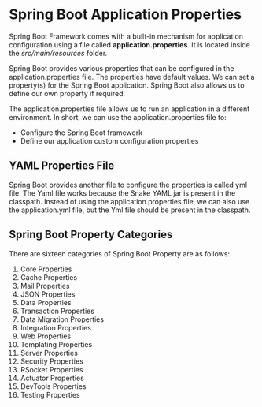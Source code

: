 #  Spring Boot Application Properties
Spring Boot Framework comes with a built-in mechanism for application configuration using a file called **application.properties**. It is located inside the *src/main/resources* folder.

Spring Boot provides various properties that can be configured in the application.properties file. The properties have default values. We can set a property(s) for the Spring Boot application. Spring Boot also allows us to define our own property if required.

The application.properties file allows us to run an application in a different environment. In short, we can use the application.properties file to:

- Configure the Spring Boot framework
- Define our application custom configuration properties

## YAML Properties File

Spring Boot provides another file to configure the properties is called yml file. The Yaml file works because the Snake YAML jar is present in the classpath. Instead of using the application.properties file, we can also use the application.yml file, but the Yml file should be present in the classpath.

## Spring Boot Property Categories
There are sixteen categories of Spring Boot Property are as follows:

1. Core Properties
2. Cache Properties
3. Mail Properties
4. JSON Properties
5. Data Properties
6. Transaction Properties
7. Data Migration Properties
8. Integration Properties
9. Web Properties
10. Templating Properties
11. Server Properties
12. Security Properties
13. RSocket Properties
14. Actuator Properties
15. DevTools Properties
16. Testing Properties
